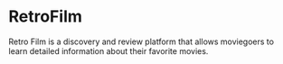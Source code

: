 # RetroFilm
 Retro Film is a discovery and review platform that allows moviegoers to learn detailed information about their favorite movies.

